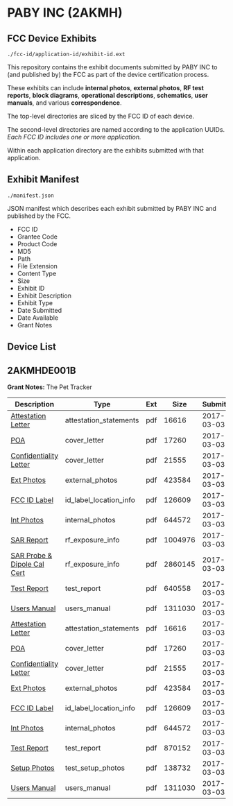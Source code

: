 # PABY INC (2AKMH)
## FCC Device Exhibits

```
./fcc-id/application-id/exhibit-id.ext
```

This repository contains the exhibit documents submitted by PABY INC to (and published by) the FCC as part of the device certification process.

These exhibits can include **internal photos**, **external photos**, **RF test reports**, **block diagrams**, **operational descriptions**, **schematics**, **user manuals**, and various **correspondence**.

The top-level directories are sliced by the FCC ID of each device.

The second-level directories are named according to the application UUIDs. *Each FCC ID includes one or more application.*

Within each application directory are the exhibits submitted with that application. 

## Exhibit Manifest

```
./manifest.json
```

JSON manifest which describes each exhibit submitted by PABY INC and published by the FCC.

- FCC ID
- Grantee Code
- Product Code
- MD5
- Path
- File Extension
- Content Type
- Size
- Exhibit ID
- Exhibit Description
- Exhibit Type
- Date Submitted
- Date Available
- Grant Notes

## Device List
## 2AKMHDE001B
**Grant Notes:** The Pet Tracker

| Description | Type | Ext | Size | Submitted | Available |
| ----------- | ---- | --- | ---- | --------- | --------- |
| [Attestation Letter](2AKMHDE001B/59cbe1a2a1ae9a9ff0766e16c38f4450/3304425.pdf) | attestation_statements | pdf | 16616 | 2017-03-03 | 2017-03-03 |
| [POA](2AKMHDE001B/59cbe1a2a1ae9a9ff0766e16c38f4450/3304423.pdf) | cover_letter | pdf | 17260 | 2017-03-03 | 2017-03-03 |
| [Confidentiality Letter](2AKMHDE001B/59cbe1a2a1ae9a9ff0766e16c38f4450/3304424.pdf) | cover_letter | pdf | 21555 | 2017-03-03 | 2017-03-03 |
| [Ext Photos](2AKMHDE001B/59cbe1a2a1ae9a9ff0766e16c38f4450/3304427.pdf) | external_photos | pdf | 423584 | 2017-03-03 | 2017-03-03 |
| [FCC ID Label](2AKMHDE001B/59cbe1a2a1ae9a9ff0766e16c38f4450/3304428.pdf) | id_label_location_info | pdf | 126609 | 2017-03-03 | 2017-03-03 |
| [Int Photos](2AKMHDE001B/59cbe1a2a1ae9a9ff0766e16c38f4450/3304429.pdf) | internal_photos | pdf | 644572 | 2017-03-03 | 2017-03-03 |
| [SAR Report](2AKMHDE001B/59cbe1a2a1ae9a9ff0766e16c38f4450/3304448.pdf) | rf_exposure_info | pdf | 1004976 | 2017-03-03 | 2017-03-03 |
| [SAR Probe & Dipole Cal Cert](2AKMHDE001B/59cbe1a2a1ae9a9ff0766e16c38f4450/3304449.pdf) | rf_exposure_info | pdf | 2860145 | 2017-03-03 | 2017-03-03 |
| [Test Report](2AKMHDE001B/59cbe1a2a1ae9a9ff0766e16c38f4450/3304446.pdf) | test_report | pdf | 640558 | 2017-03-03 | 2017-03-03 |
| [Users Manual](2AKMHDE001B/59cbe1a2a1ae9a9ff0766e16c38f4450/3304434.pdf) | users_manual | pdf | 1311030 | 2017-03-03 | 2017-03-03 |
| [Attestation Letter](2AKMHDE001B/c04ff314e9718ea60dfb1f2d41c8bc53/3304425.pdf) | attestation_statements | pdf | 16616 | 2017-03-03 | 2017-03-03 |
| [POA](2AKMHDE001B/c04ff314e9718ea60dfb1f2d41c8bc53/3304423.pdf) | cover_letter | pdf | 17260 | 2017-03-03 | 2017-03-03 |
| [Confidentiality Letter](2AKMHDE001B/c04ff314e9718ea60dfb1f2d41c8bc53/3304424.pdf) | cover_letter | pdf | 21555 | 2017-03-03 | 2017-03-03 |
| [Ext Photos](2AKMHDE001B/c04ff314e9718ea60dfb1f2d41c8bc53/3304427.pdf) | external_photos | pdf | 423584 | 2017-03-03 | 2017-03-03 |
| [FCC ID Label](2AKMHDE001B/c04ff314e9718ea60dfb1f2d41c8bc53/3304428.pdf) | id_label_location_info | pdf | 126609 | 2017-03-03 | 2017-03-03 |
| [Int Photos](2AKMHDE001B/c04ff314e9718ea60dfb1f2d41c8bc53/3304429.pdf) | internal_photos | pdf | 644572 | 2017-03-03 | 2017-03-03 |
| [Test Report](2AKMHDE001B/c04ff314e9718ea60dfb1f2d41c8bc53/3304432.pdf) | test_report | pdf | 870152 | 2017-03-03 | 2017-03-03 |
| [Setup Photos](2AKMHDE001B/c04ff314e9718ea60dfb1f2d41c8bc53/3304433.pdf) | test_setup_photos | pdf | 138732 | 2017-03-03 | 2017-03-03 |
| [Users Manual](2AKMHDE001B/c04ff314e9718ea60dfb1f2d41c8bc53/3304434.pdf) | users_manual | pdf | 1311030 | 2017-03-03 | 2017-03-03 |
